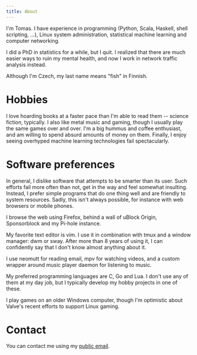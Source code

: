 ```yaml
---
title: About
---
```


I'm Tomas. I have experience in programming (Python, Scala, Haskell, shell
scripting, ...), Linux system administration, statistical machine learning and
computer networking.

I did a PhD in statistics for a while, but I quit. I realized that there are
much easier ways to ruin my mental health, and now I work in network traffic
analysis instead.

Although I'm Czech, my last name means "fish" in Finnish.

# Hobbies

I love hoarding books at a faster pace than I'm able to read them -- science
fiction, typically. I also like metal music and gaming, though I usually play
the same games over and over. I'm a big hummus and coffee enthusiast, and am
willing to spend absurd amounts of money on them. Finally, I enjoy seeing
overhyped machine learning technologies fail spectacularly.

# Software preferences

In general, I dislike software that attempts to be smarter than its user. Such
efforts fail more often than not, get in the way and feel somewhat insulting.
Instead, I prefer simple programs that do one thing well and are friendly to
system resources. Sadly, this isn't always possible, for instance with web
browsers or mobile phones.

I browse the web using Firefox, behind a wall of uBlock Origin, Sponsorblock
and my Pi-hole instance.

My favorite text editor is vim. I use it in combination with tmux and a window
manager: dwm or sway. After more than 8 years of using it, I can confidently
say that I don't know almost anything about it.

I use neomutt for reading email, mpv for watching videos, and a custom wrapper
around music player daemon for listening to music.

My preferred programming languages are C, Go and Lua. I don't use any of them at
my day job, but I typically develop my hobby projects in one of these.

I play games on an older Windows computer, though I'm optimistic about Valve's
recent efforts to support Linux gaming.

# Contact

You can contact me using my [public email](mailto:public@tomaskala.com).
